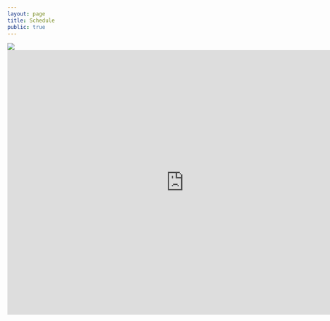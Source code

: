 ```yaml
---
layout: page
title: Schedule
public: true
---
```


<img src="{{ site.baseurl }}/assets/kenhamo.jpg" class="profile">


<iframe src="https://calendar.google.com/calendar/embed?src=ga2fg0u0ucj36jtvcmbbpp0js8%40group.calendar.google.com&ctz=Asia%2FTokyo" style="border: 0" width="800" height="600" frameborder="0" scrolling="no"></iframe>

